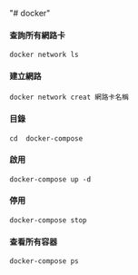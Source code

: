 "# docker" 

#### 查詢所有網路卡

``docker network ls``

#### 建立網路

``docker network creat 網路卡名稱``

#### 目錄

``cd  docker-compose``

#### 啟用

`` docker-compose up -d ``

#### 停用

`` docker-compose stop ``

#### 查看所有容器

`` docker-compose ps ``
